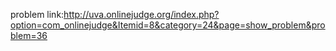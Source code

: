 problem link:http://uva.onlinejudge.org/index.php?option=com_onlinejudge&Itemid=8&category=24&page=show_problem&problem=36